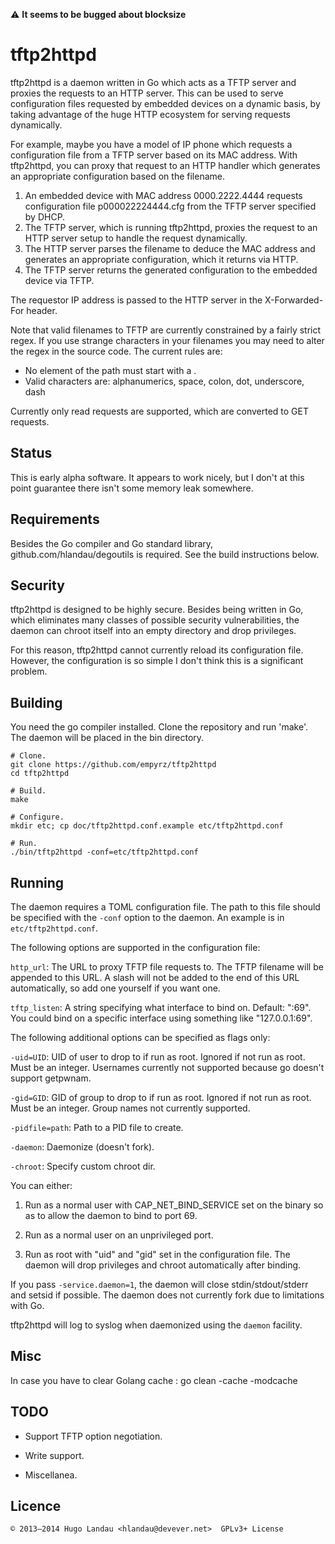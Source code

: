 :warning: **It seems to be bugged about blocksize**

tftp2httpd
==========
tftp2httpd is a daemon written in Go which acts as a TFTP server and proxies
the requests to an HTTP server. This can be used to serve configuration files
requested by embedded devices on a dynamic basis, by taking advantage of the
huge HTTP ecosystem for serving requests dynamically.

For example, maybe you have a model of IP phone which requests a configuration
file from a TFTP server based on its MAC address. With tftp2httpd, you can
proxy that request to an HTTP handler which generates an appropriate
configuration based on the filename.

  1. An embedded device with MAC address 0000.2222.4444 requests configuration
     file p000022224444.cfg from the TFTP server specified by DHCP.
  2. The TFTP server, which is running tftp2httpd, proxies the request to an
     HTTP server setup to handle the request dynamically.
  3. The HTTP server parses the filename to deduce the MAC address and
     generates an appropriate configuration, which it returns via HTTP.
  4. The TFTP server returns the generated configuration to the embedded device
     via TFTP.

The requestor IP address is passed to the HTTP server in the X-Forwarded-For
header.

Note that valid filenames to TFTP are currently constrained by a fairly strict
regex. If you use strange characters in your filenames you may need to alter
the regex in the source code. The current rules are:

  - No element of the path must start with a .
  - Valid characters are: alphanumerics, space, colon, dot, underscore, dash

Currently only read requests are supported, which are converted to GET
requests.

Status
------
This is early alpha software. It appears to work nicely, but I don't at this
point guarantee there isn't some memory leak somewhere.

Requirements
------------
Besides the Go compiler and Go standard library, github.com/hlandau/degoutils
is required. See the build instructions below.

Security
--------
tftp2httpd is designed to be highly secure. Besides being written in Go, which
eliminates many classes of possible security vulnerabilities, the daemon can
chroot itself into an empty directory and drop privileges.

For this reason, tftp2httpd cannot currently reload its configuration file.
However, the configuration is so simple I don't think this is a significant
problem.

Building
--------
You need the go compiler installed. Clone the repository and run 'make'. The
daemon will be placed in the bin directory.

    # Clone.
    git clone https://github.com/empyrz/tftp2httpd
    cd tftp2httpd

    # Build.
    make

    # Configure.
    mkdir etc; cp doc/tftp2httpd.conf.example etc/tftp2httpd.conf

    # Run.
    ./bin/tftp2httpd -conf=etc/tftp2httpd.conf

Running
-------
The daemon requires a TOML configuration file. The path to this file should be
specified with the `-conf` option to the daemon. An example is in
`etc/tftp2httpd.conf`.

The following options are supported in the configuration file:

  `http_url`: The URL to proxy TFTP file requests to. The TFTP filename will be
    appended to this URL. A slash will not be added to the end of this URL
    automatically, so add one yourself if you want one.

  `tftp_listen`: A string specifying what interface to bind on. Default: ":69".
    You could bind on a specific interface using something like "127.0.0.1:69".

The following additional options can be specified as flags only:

  `-uid=UID`: UID of user to drop to if run as root. Ignored if not run as root. Must
    be an integer. Usernames currently not supported because go doesn't support
    getpwnam.

  `-gid=GID`: GID of group to drop to if run as root. Ignored if not run as root. Must
    be an integer. Group names not currently supported.

  `-pidfile=path`: Path to a PID file to create.

  `-daemon`: Daemonize (doesn't fork).

  `-chroot`: Specify custom chroot dir.

You can either:

  1. Run as a normal user with CAP_NET_BIND_SERVICE set on the binary so as to
     allow the daemon to bind to port 69.

  2. Run as a normal user on an unprivileged port.

  3. Run as root with "uid" and "gid" set in the configuration file. The daemon
     will drop privileges and chroot automatically after binding.

If you pass `-service.daemon=1`, the daemon will close stdin/stdout/stderr and setsid
if possible. The daemon does not currently fork due to limitations with Go.

tftp2httpd will log to syslog when daemonized using the `daemon` facility.

Misc
----
In case you have to clear Golang cache : go clean -cache -modcache

TODO
----

  - Support TFTP option negotiation.

  - Write support.

  - Miscellanea.

Licence
-------

    © 2013—2014 Hugo Landau <hlandau@devever.net>  GPLv3+ License

